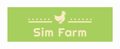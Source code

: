<div style="width: 100%, background-color: black"><img src="/public/image/Logo.png" alt="SimFarm" /></div>
